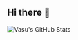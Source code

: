 ## Hi there 👋

![Vasu's GitHub Stats](https://github-readme-stats.vercel.app/api?username=Vasu2803k&show_icons=true&theme=radical)

